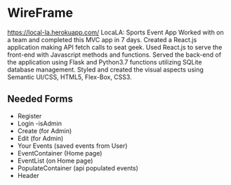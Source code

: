 # WireFrame
https://local-la.herokuapp.com/
LocaLA: Sports Event App
Worked with on a team and completed this MVC app in 7 days. 
Created a React.js application making API fetch calls to seat geek.
Used React.js to serve the front-end with Javascript methods and functions.
Served the back-end of the application using Flask and Python3.7 functions utilizing SQLite database management.
Styled and created the visual aspects using Semantic UI/CSS, HTML5, Flex-Box, CSS3.


## Needed Forms


- Register
- Login
    -isAdmin
- Create (for Admin)
- Edit (for Admin)
- Your Events (saved events from User)
- EventContainer (Home page)
- EventList (on Home page)
- PopulateContainer (api populated events)
- Header
